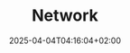 ---
weight: 999
title: "Network"
description: "[Netcat](./network/netcat) • [OpenSSH](./network/openssh)"
icon: "lan"
date: "2025-04-04T04:16:04+02:00"
lastmod: "2025-04-04T04:16:04+02:00"
toc: true
---